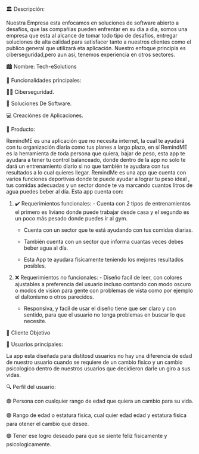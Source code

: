 🏛️ Descripción:

Nuestra Empresa esta enfocamos en soluciones de software abierto a desafios, que las compañias pueden enfrentar en su dia a dia, somos una empresa que esta al alcance de tomar todo tipo de desafios, entregar soluciones de alta calidad para satisfacer tanto a nuestros clientes como el publico general que utilizará eta aplicación.
Nuestro enfoque principla es ciberseguridad,pero aun así, tenemos experiencia en otros sectores.

🏙️ Nombre: Tech-eSolutions

🔧 Funcionalidades principales:

 👩‍💻 Ciberseguridad.
 
 💾 Soluciones De Software.
 
 💻 Creaciónes de Aplicaciones.


📱 Producto:

RemindME es una aplicación que no necesita internet, la cual te ayudará con tu organización diaria como tus planes a largo plazo, en sí RemindME es la herramienta de toda persona que quiera, bajar de peso, esta app te ayudara a tener tu control balanceado, donde dentro de la app no solo te dará un entrenamiento diario si no que también te ayudara con tus resultados a lo cual quieres llegar. RemindMe es una app que cuenta con varios funciones deportivas donde te puede ayudar a lograr tu peso ideal , tus comidas adecuadas y un sector donde te va marcando cuantos litros de agua puedes beber al día. Esta app cuenta con:

1. ✔️ Requerimientos funcionales:
        - Cuenta con 2 tipos de entrenamientos  el primero es liviano donde puede trabajar desde casa y el segundo es un poco más pesado donde puedes ir al gym.
   
    - Cuenta con un sector que te está ayudando con tus comidas diarias.
   
     - También cuenta con un sector que informa cuantas veces debes beber agua al día.
   
     - Esta App te ayudara físicamente teniendo los mejores resultados posibles.
  
3. ❌ Requerimientos no funcionales:
       - Diseño facil de leer, con colores ajustables a preferencia del usuario incluso contando con modo oscuro o modos de vision para gente con problemas de vista como por ejemplo el daltonismo o otros parecidos.
   
     - Responsiva, y facil de usar el diseño tiene que ser claro y con sentido, para que el usuario no tenga problemas en buscar lo que necesite.

👥 Cliente Objetivo

🎯 Usuarios principales:

 La app esta diseñada para distitosd usuarios no hay una diferencia de edad de nuestro usuario cuando se requiere de un cambio fisico y un cambio psicologico dentro de nuestros usuarios que decidieron darle un giro a sus vidas.

🔍 Perfil del usuario:

 🟣  Persona con cualquier rango de edad que quiera un cambio para su vida.
 
 🟣  Rango de edad o estatura fisica, cual quier edad edad y estatura fisica para otener el cambio que desee.
 
 🟣  Tener ese logro deseado para que se siente feliz fisicamente y psicologicamente.

    

